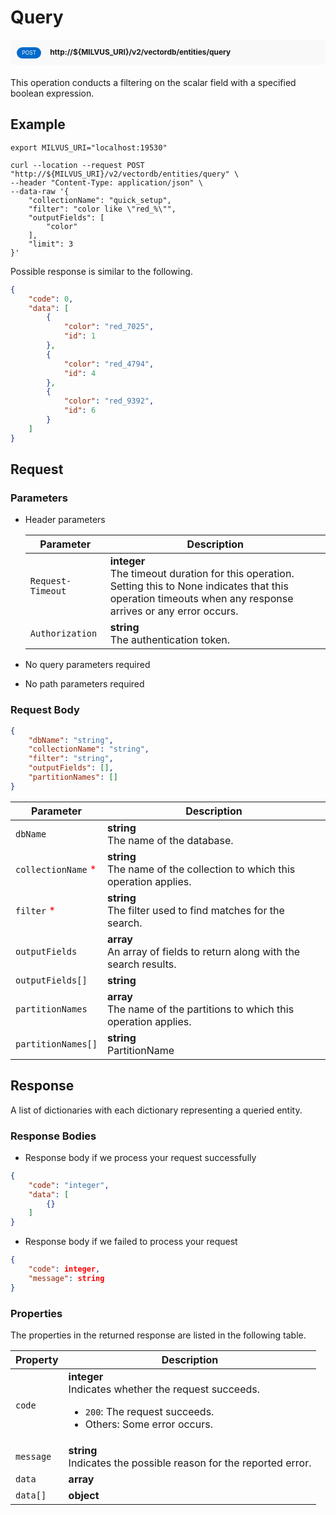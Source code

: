 # Query

<div style="background: #f9f9f9; padding: 10px; border-radius: 5px; margin-bottom: 20px;">
    <div style="display: inline-block; background: #026aca; font-size: 0.6em; border-radius: 10px; color: #ffffff; padding: 0.3em 1em; line-height: 1.5em;">
        <span>POST</span>
    </div>
    <div style="display: inline-block; font-size: 0.85em; font-weight: 700; margin-left: 10px;">
        <span>http://${MILVUS_URI}/v2/vectordb/entities/query</span>
    </div>
</div>

This operation conducts a filtering on the scalar field with a specified boolean expression.

## Example

```shell
export MILVUS_URI="localhost:19530"

curl --location --request POST "http://${MILVUS_URI}/v2/vectordb/entities/query" \
--header "Content-Type: application/json" \
--data-raw '{
    "collectionName": "quick_setup",
    "filter": "color like \"red_%\"",
    "outputFields": [
        "color"
    ],
    "limit": 3
}'
```
Possible response is similar to the following.
```json
{
    "code": 0,
    "data": [
        {
            "color": "red_7025",
            "id": 1
        },
        {
            "color": "red_4794",
            "id": 4
        },
        {
            "color": "red_9392",
            "id": 6
        }
    ]
}
```

## Request

### Parameters

- Header parameters

    | Parameter        | Description                                                                               |
    |------------------|-------------------------------------------------------------------------------------------|
    | `Request-Timeout`  | **integer**<br/>The timeout duration for this operation.<br/>Setting this to None indicates that this operation timeouts when any response arrives or any error occurs.|
    | `Authorization`  | **string**<br/>The authentication token.|

- No query parameters required

- No path parameters required

### Request Body

```json
{
    "dbName": "string",
    "collectionName": "string",
    "filter": "string",
    "outputFields": [],
    "partitionNames": []
}
```

| Parameter        | Description                                                                               |
|------------------|-------------------------------------------------------------------------------------------|
| `dbName`  | __string__<br/>The name of the database.  |
| `collectionName` <span style="color:red">*</span> | __string__<br/>The name of the collection to which this operation applies.  |
| `filter` <span style="color:red">*</span> | __string__<br/>The filter used to find matches for the search.  |
| `outputFields` | __array__<br/>An array of fields to return along with the search results. |
| `outputFields[]`  | __string__<br/>  |
| `partitionNames` | __array__<br/>The name of the partitions to which this operation applies. |
| `partitionNames[]`  | __string__<br/>PartitionName  |

## Response

A list of dictionaries with each dictionary representing a queried entity.

### Response Bodies

- Response body if we process your request successfully

```json
{
    "code": "integer",
    "data": [
        {}
    ]
}
```

- Response body if we failed to process your request

```json
{
    "code": integer,
    "message": string
}
```

### Properties

The properties in the returned response are listed in the following table.

| Property | Description                                                                                                                                 |
|----------|---------------------------------------------------------------------------------------------------------------------------------------------|
| `code`   | __integer__<br/>Indicates whether the request succeeds.<br/><ul><li>`200`: The request succeeds.</li><li>Others: Some error occurs.</li></ul> |
| `message`  | __string__<br/>Indicates the possible reason for the reported error. |
| `data` | __array__<br/> |
| `data[]` | __object__<br/> |
